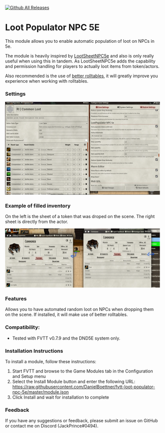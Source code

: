 [![Github All Releases](https://img.shields.io/github/downloads/DanielBoettner/fvtt-loot-populator-npc-5e/total.svg)]()

# Loot Populator NPC 5E

This module allows you to enable automatic population of loot on NPCs in 5e.

The module is heavily inspired by [LootSheetNPC5e](https://github.com/jopeek/fvtt-loot-sheet-npc-5e) and also is only really useful when using this in tandem.
As LootSheetNPC5e adds the capability and permission handling for players to actually loot items from token/actors.

Also recommended is the use of [better rolltables](https://github.com/ultrakorne/better-rolltables), it will greatly improve you experience when working with rolltables.

### Settings
![image](https://github.com/DanielBoettner/fvtt-loot-populator-npc-5e/blob/master/image.png)

### Example of filled inventory
On the left is the sheet of a token that was droped on the scene.
The right sheet is directly from the actor.

![image](https://github.com/DanielBoettner/fvtt-loot-populator-npc-5e/blob/master/SheetExample.png)

### Features

Allows you to have automated random loot on NPCs when dropping them on the scene.
If installed, it will make use of better rolltables.

### Compatibility:
- Tested with FVTT v0.7.9 and the DND5E system only.

### Installation Instructions

To install a module, follow these instructions:

1. Start FVTT and browse to the Game Modules tab in the Configuration and Setup menu
2. Select the Install Module button and enter the following URL: https://raw.githubusercontent.com/DanielBoettner/fvtt-loot-populator-npc-5e/master/module.json
3. Click Install and wait for installation to complete

### Feedback

If you have any suggestions or feedback, please submit an issue on GitHub or contact me on Discord (JackPrince#0494).
